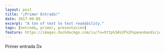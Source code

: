 ```yaml
---
layout: post
title: "¡Primer Entrada!"
date: 2017-09-09
excerpt: "A ton of text to test readability."
tags: [entrada, primer, presentación]
feature: https://images.duckduckgo.com/iu/?u=http%3A%2F%2Fqueandandiciendo.com%2Fwp-content%2Fuploads%2Fhola-mundo-750x440.jpg&f=1
---
```


Primer entrada Dx
